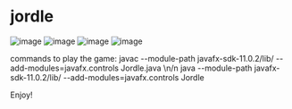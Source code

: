 # jordle
![image](https://user-images.githubusercontent.com/87282811/173275996-df0c8c15-3cbc-4e2c-95ef-1f0e9bba7a17.png)
![image](https://user-images.githubusercontent.com/87282811/173276182-3cb60386-4e8d-4d64-b1d7-9766d638334b.png)
![image](https://user-images.githubusercontent.com/87282811/173276693-29cb8bef-b12b-4d1e-b1f8-12f62b2d6eb3.png)
![image](https://user-images.githubusercontent.com/87282811/173276448-d60c59b2-9961-4fe1-a6ab-6f7a00dc6c2d.png)

commands to play the game:
javac --module-path javafx-sdk-11.0.2/lib/ --add-modules=javafx.controls Jordle.java \n/n
java --module-path javafx-sdk-11.0.2/lib/ --add-modules=javafx.controls Jordle

Enjoy!
